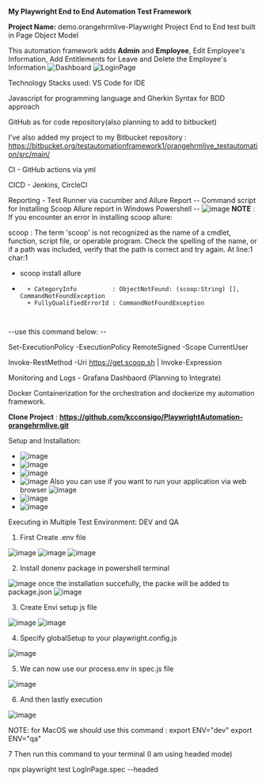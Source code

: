 **My Playwright End to End Automation Test Framework**

**Project Name:** demo.orangehrmlive-Playwright Project End to End test built in Page Object Model


This automation framework adds **Admin** and **Employee**, Edit Employee's Information, Add Entitlements for Leave and Delete the Employee's Information
![Dashboard](https://github.com/user-attachments/assets/a9c494c4-1396-4f6f-9878-ce933a0839a5)
![LoginPage](https://github.com/user-attachments/assets/a5419d6b-53d7-4ac3-a52e-3d893ac8a1a8)



Technology Stacks used: VS Code for IDE 

Javascript for programming language and Gherkin Syntax for BDD approach

GitHub as for code repository(also planning to add to bitbucket)

I've also added my project to my Bitbucket repository : https://bitbucket.org/testautomationframework1/orangehrmlive_testautomation/src/main/

CI - GitHub actions via yml 

CICD - Jenkins, CircleCI 

Reporting - Test Runner via cucumber and Allure Report 
-- Command script for Installing Scoop Allure report in Windows Powershell -- 
![image](https://github.com/user-attachments/assets/efb8b3fb-b668-4947-a9ae-dee9677474f6)
**NOTE** : If you encounter an error in installing scoop allure: 

scoop : The term 'scoop' is not recognized as the name of a cmdlet, function, script file, or operable program. Check
the spelling of the name, or if a path was included, verify that the path is correct and try again.
At line:1 char:1
+ scoop install allure
+ ~~~~~
    + CategoryInfo          : ObjectNotFound: (scoop:String) [], CommandNotFoundException
    + FullyQualifiedErrorId : CommandNotFoundException



--use this command below: -- 

Set-ExecutionPolicy -ExecutionPolicy RemoteSigned -Scope CurrentUser

Invoke-RestMethod -Uri https://get.scoop.sh | Invoke-Expression


Monitoring and Logs - Grafana Dashbaord (Planning to Integrate)

Docker Containerization for the orchestration and dockerize my automation framework.

**Clone Project** : **https://github.com/kcconsigo/PlaywrightAutomation-orangehrmlive.git**

Setup and Installation:
* ![image](https://github.com/user-attachments/assets/701e07ad-ca3d-45d8-a08c-485c83fc4665)
* ![image](https://github.com/user-attachments/assets/dee6e874-dc7f-4c87-b4f1-1f222bad7469)
* ![image](https://github.com/user-attachments/assets/3a7f4103-75f6-4c57-ae2c-5c3dbdafb01e)
* ![image](https://github.com/user-attachments/assets/14ec7af1-1eee-42e2-b81c-9379f4fa1578)
Also you can use if you want to run your application via web browser
![image](https://github.com/user-attachments/assets/8dcf015f-7762-4239-8554-e966cca297da)
* ![image](https://github.com/user-attachments/assets/17462e49-73f7-44cd-8547-79082cfd9acb)
* ![image](https://github.com/user-attachments/assets/4d4310c1-ed6c-43f8-909b-df2b5eab18e2)
  
Executing in Multiple Test Environment: 
DEV and QA

1. First Create .env file

![image](https://github.com/user-attachments/assets/e2e8651c-0d80-47e2-8561-52b79368a504)
![image](https://github.com/user-attachments/assets/3961e4a6-77d4-4569-882f-19b765356fdc)
![image](https://github.com/user-attachments/assets/01254c39-bc3f-4910-be4f-fbb3e964fce4)


2. Install donenv package in powershell terminal

![image](https://github.com/user-attachments/assets/b345ec1f-8834-458f-84f5-d52097aa4995)
once the installation succefully, the packe will be added to package.json
![image](https://github.com/user-attachments/assets/22926977-aa81-45b2-b8b0-00302623e6a7)

3. Create Envi setup js file

![image](https://github.com/user-attachments/assets/483d4d0c-23ef-41d5-8628-aca6acb8ad37)
![image](https://github.com/user-attachments/assets/0a437818-ea14-4311-be05-6254c03f2c5b)


4. Specify globalSetup to your playwright.config.js

![image](https://github.com/user-attachments/assets/57001e64-d760-4dc5-86d8-6461713a4f2c)

5. We can now use our process.env in spec.js file

![image](https://github.com/user-attachments/assets/b0a86fda-b7bc-40ae-b3e2-5cbedea6000e)


6. And then lastly execution

![image](https://github.com/user-attachments/assets/dc4cfea5-3469-48cd-b552-19f94a6c1788)

NOTE: for MacOS we should use this command : 
export ENV="dev"
export ENV="qa"

7 Then run this command to your terminal (I am using headed mode)

npx playwright test LogInPage.spec --headed






 








